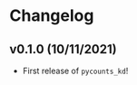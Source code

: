 # Changelog

<!--next-version-placeholder-->

## v0.1.0 (10/11/2021)

- First release of `pycounts_kd`!